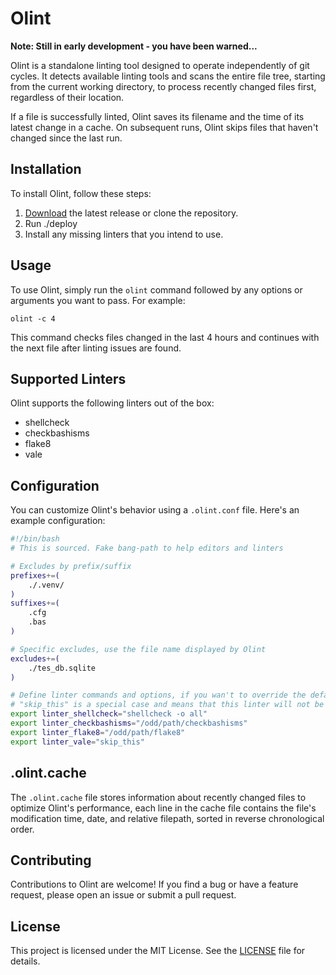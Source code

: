 # Olint

**Note: Still in early development - you have been warned...**

Olint is a standalone linting tool designed to operate independently of git cycles. It detects available linting tools and scans the entire file tree, starting from the current working directory, to process recently changed files first, regardless of their location.

If a file is successfully linted, Olint saves its filename and the time of its latest change in a cache. On subsequent runs, Olint skips files that haven't changed since the last run.

## Installation

To install Olint, follow these steps:

1. [Download](#) the latest release or clone the repository.
2. Run ./deploy
3. Install any missing linters that you intend to use.

## Usage

To use Olint, simply run the `olint` command followed by any options or arguments you want to pass. For example:

```
olint -c 4
```

This command checks files changed in the last 4 hours and continues with the next file after linting issues are found.

## Supported Linters

Olint supports the following linters out of the box:

- shellcheck
- checkbashisms
- flake8
- vale

## Configuration

You can customize Olint's behavior using a `.olint.conf` file. Here's an example configuration:

```bash
#!/bin/bash
# This is sourced. Fake bang-path to help editors and linters

# Excludes by prefix/suffix
prefixes+=(
    ./.venv/
)
suffixes+=(
    .cfg
    .bas
)

# Specific excludes, use the file name displayed by Olint
excludes+=(
    ./tes_db.sqlite
)

# Define linter commands and options, if you wan't to override the defaults.
# "skip_this" is a special case and means that this linter will not be used.
export linter_shellcheck="shellcheck -o all"
export linter_checkbashisms="/odd/path/checkbashisms"
export linter_flake8="/odd/path/flake8"
export linter_vale="skip_this"
```

## .olint.cache

The `.olint.cache` file stores information about recently changed files
to optimize Olint's performance, each line in the cache file contains the file's modification time, date,
and relative filepath, sorted in reverse chronological order.

## Contributing

Contributions to Olint are welcome! If you find a bug or have a feature request, please open an issue or submit a pull request.

## License

This project is licensed under the MIT License. See the [LICENSE](LICENSE) file for details.
